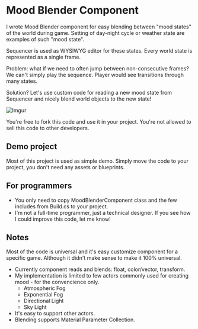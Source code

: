 # Mood Blender Component

I wrote Mood Blender component for easy blending between "mood states" of the world during game. Setting of day-night cycle or weather state are examples of such "mood state".

Sequencer is used as WYSIWYG editor for these states. Every world state is represented as a single frame. 

Problem: what if we need to often jump between non-consecutive frames? We can't simply play the sequence. Player would see transitions through many states.

Solution? Let's use custom code for reading a new mood state from Sequencer and nicely blend world objects to the new state!

![Imgur](https://i.imgur.com/7wlymOY.gif)

You're free to fork this code and use it in your project. You're not allowed to sell this code to other developers.

## Demo project
Most of this project is used as simple demo. Simply move the code to your project, you don't need any assets or blueprints.

## For programmers  
* You only need to copy MoodBlenderComponent class and the few includes from Build.cs to your project.
* I'm not a full-time programmer, just a technical designer. If you see how I could improve this code, let me know!

## Notes
Most of the code is universal and it's easy customize component for a specific game. Although it didn't make sense to make it 100% universal.
* Currently component reads and blends: float, color/vector, transform. 
* My implementation is limited to few actors commonly used for creating mood - for the convencience only.
  * Atmospheric Fog
  * Exponential Fog
  * Directional Light
  * Sky Light
* It's easy to support other actors.
* Blending supports Material Parameter Collection.
